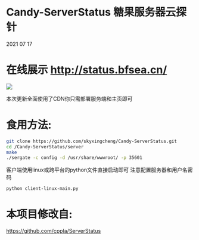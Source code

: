 # Candy-ServerStatus 糖果服务器云探针
2021 07 17

# 在线展示 http://status.bfsea.cn/

![](https://cdn.jsdelivr.net/gh/skyxingcheng/ic-cdn@master/static/pictures/20210717101613.png)

本次更新全面使用了CDN你只需部署服务端和主页即可

# 食用方法:
```bash
git clone https://github.com/skyxingcheng/Candy-ServerStatus.git
cd /Candy-ServerStatus/server
make
./sergate -c config -d /usr/share/wwwroot/ -p 35601
```

客户端使用linux或跨平台的python文件直接启动即可 注意配置服务器和用户名密码

```
python client-linux-main.py
```

# 本项目修改自:

https://github.com/cppla/ServerStatus
